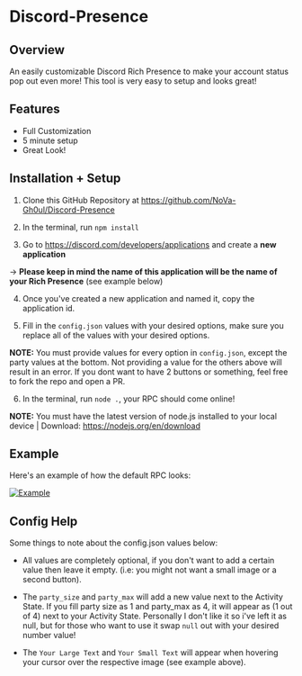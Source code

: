 # Discord-Presence

## Overview

An easily customizable Discord Rich Presence to make your account status pop out even more! This tool is very easy to setup and looks great!

## Features

- Full Customization
- 5 minute setup
- Great Look!

## Installation + Setup

1. Clone this GitHub Repository at https://github.com/NoVa-Gh0ul/Discord-Presence

2. In the terminal, run `npm install`

3. Go to https://discord.com/developers/applications and create a **new application**

-> **Please keep in mind the name of this application will be the name of your Rich Presence** (see example below)

4. Once you've created a new application and named it, copy the application id.

5. Fill in the `config.json` values with your desired options, make sure you replace all of the values with your desired options.

**NOTE:** You must provide values for every option in `config.json`, except the party values at the bottom. Not providing a value for the others above will result in an error. If you dont want to have 2 buttons or something, feel free to fork the repo and open a PR.

6. In the terminal, run `node .`, your RPC should come online!

**NOTE:** You must have the latest version of node.js installed to your local device | Download: https://nodejs.org/en/download

## Example

Here's an example of how the default RPC looks:

[![Example](https://cdn.discordapp.com/attachments/1202492769545883709/1217894175660445706/Screenshot_2024-03-14_135531.png?ex=6605af56&is=65f33a56&hm=448ef4f2d352c74ef1dc23cc19eba07c58b6a73250a8153e6f5fa91e980a7296&)](https://github.com/NoVa-Gh0ul/Discord-Presence)

## Config Help

Some things to note about the config.json values below:

- All values are completely optional, if you don't want to add a certain value then leave it empty. (i.e: you might not want a small image or a second button).

- The `party_size` and `party_max` will add a new value next to the Activity State. If you fill party size as 1 and party_max as 4, it will appear as (1 out of 4) next to your Activity State. Personally I don't like it so i've left it as null, but for those who want to use it swap `null` out with your desired number value!

- The `Your Large Text` and `Your Small Text` will appear when hovering your cursor over the respective image (see example above).